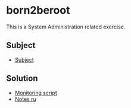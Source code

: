 # born2beroot
This is a System Administration related exercise.

## Subject

- [Subject](./en.subject.pdf)

## Solution

- [Monitoring script](./monitoring.sh)
- [Notes ru](./notes_howto.txt)
